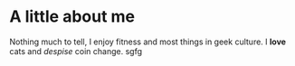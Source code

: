 
# A little about me


Nothing much to tell, I enjoy fitness and most things in geek culture. 
I **love** cats and *despise* coin change.
sgfg